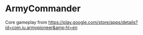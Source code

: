 # ArmyCommander
Core gameplay from https://play.google.com/store/apps/details?id=com.iu.armypioneer&amp;hl=en 
